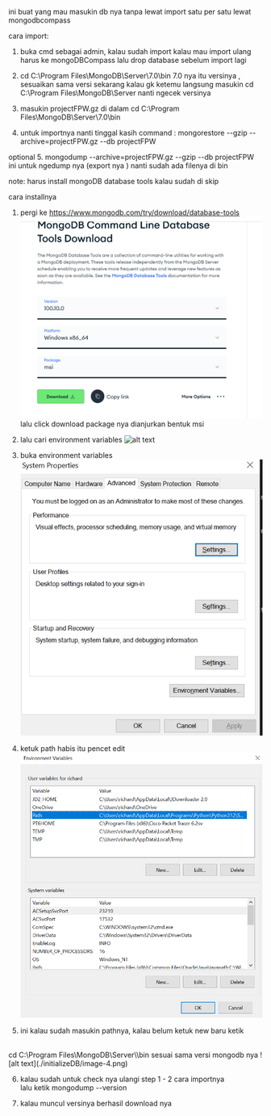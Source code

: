 ini buat yang mau masukin db nya tanpa lewat import satu per satu 
lewat mongodbcompass

cara import:

1. buka cmd sebagai admin, kalau sudah import kalau mau import ulang harus
ke mongoDBCompass lalu drop database sebelum import lagi

2. cd C:\Program Files\MongoDB\Server\7.0\bin
7.0 nya itu versinya , sesuaikan sama versi sekarang
kalau gk ketemu langsung masukin cd C:\Program Files\MongoDB\Server
nanti ngecek versinya 

3. masukin projectFPW.gz di dalam cd C:\Program Files\MongoDB\Server\7.0\bin

4. untuk importnya nanti tinggal kasih command : 
mongorestore --gzip --archive=projectFPW.gz --db projectFPW

optional
5. mongodump --archive=projectFPW.gz --gzip --db projectFPW ini untuk ngedump nya (export nya )
nanti sudah ada filenya di bin 

note:
harus install mongoDB database tools
kalau sudah di skip

cara installnya

1. pergi ke https://www.mongodb.com/try/download/database-tools
![alt text](./initializeDB/image.png)
 lalu click download package nya dianjurkan bentuk msi

2. lalu cari environment variables ![alt text](image-1.png)

3. buka environment variables
![alt text](./initializeDB/image-2.png)

4. ketuk path habis itu pencet edit 
![alt text](./initializeDB/image-3.png)

5. ini kalau sudah masukin pathnya, kalau belum ketuk new baru ketik 
 <br>
 cd C:\Program Files\MongoDB\Server\<version>\bin
 <version> sesuai sama versi mongodb nya 
 ![alt text](./initializeDB/image-4.png)

6. kalau sudah untuk check nya ulangi step 1 - 2 cara importnya <br>
lalu ketik mongodump --version

7. kalau muncul versinya berhasil download nya 
